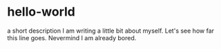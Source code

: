 # hello-world
a short description
I am writing a little bit about myself. Let's see how far this line goes. Nevermind I am already bored.
